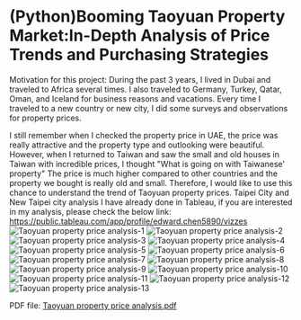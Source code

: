 # (Python)Booming Taoyuan Property Market:In-Depth Analysis of Price Trends and Purchasing Strategies

Motivation for this project:
During the past 3 years, I lived in Dubai and traveled to Africa several times. I also traveled to Germany, Turkey, Qatar, Oman, and Iceland for business reasons and vacations.
Every time I traveled to a new country or new city, I did some surveys and observations for property prices.

I still remember when I checked the property price in UAE, the price was really attractive and the property type and outlooking were beautiful.
However, when I returned to Taiwan and saw the small and old houses in Taiwan with incredible prices, I thought "What is going on with Taiwanese' property"
The price is much higher compared to other countries and the property we bought is really old and small.
Therefore, I would like to use this chance to understand the trend of Taoyuan property prices.
Taipei City and New Taipei city analysis I have already done in Tableau, if you are interested in my analysis, please check the below link:
https://public.tableau.com/app/profile/edward.chen5890/vizzes
![Taoyuan property price analysis-1](https://github.com/e19931107/Python-Taoyuan_Property_Market_In_Depth_Analysis/assets/50692450/5a60ad85-d0b7-49b3-932d-fc2fd2691b70)
![Taoyuan property price analysis-2](https://github.com/e19931107/Python-Taoyuan_Property_Market_In_Depth_Analysis/assets/50692450/a349c1ee-b6ef-4b34-9bc2-15b136bccc38)
![Taoyuan property price analysis-3](https://github.com/e19931107/Python-Taoyuan_Property_Market_In_Depth_Analysis/assets/50692450/ac647206-c7cc-47e8-9e87-b5a703b84338)
![Taoyuan property price analysis-4](https://github.com/e19931107/Python-Taoyuan_Property_Market_In_Depth_Analysis/assets/50692450/10bf1ce0-2789-4ac5-9b51-c04ce9ab7456)
![Taoyuan property price analysis-5](https://github.com/e19931107/Python-Taoyuan_Property_Market_In_Depth_Analysis/assets/50692450/907891a8-3956-47a3-9479-f0c70eab8e11)
![Taoyuan property price analysis-6](https://github.com/e19931107/Python-Taoyuan_Property_Market_In_Depth_Analysis/assets/50692450/a69d0395-7c3e-4e7e-bbb7-48f7e8f21ca7)
![Taoyuan property price analysis-7](https://github.com/e19931107/Python-Taoyuan_Property_Market_In_Depth_Analysis/assets/50692450/bf78085e-8f50-4be1-a8f2-88ce9c0df128)
![Taoyuan property price analysis-8](https://github.com/e19931107/Python-Taoyuan_Property_Market_In_Depth_Analysis/assets/50692450/d2f3609a-1d0c-459f-90e4-cebf9e0ded8b)
![Taoyuan property price analysis-9](https://github.com/e19931107/Python-Taoyuan_Property_Market_In_Depth_Analysis/assets/50692450/8d450e1a-025a-4272-ac96-f36d6913ab7b)
![Taoyuan property price analysis-10](https://github.com/e19931107/Python-Taoyuan_Property_Market_In_Depth_Analysis/assets/50692450/5339001c-c77a-4f56-8123-64a8c967f358)
![Taoyuan property price analysis-11](https://github.com/e19931107/Python-Taoyuan_Property_Market_In_Depth_Analysis/assets/50692450/b83c5b54-6ae1-431d-8f1e-405d69845b8f)
![Taoyuan property price analysis-12](https://github.com/e19931107/Python-Taoyuan_Property_Market_In_Depth_Analysis/assets/50692450/985fe9b2-ce27-4745-b6d1-8f10477ca55c)
![Taoyuan property price analysis-13](https://github.com/e19931107/Python-Taoyuan_Property_Market_In_Depth_Analysis/assets/50692450/4b6f9bac-3794-4e66-bc74-712806247a76)

PDF file:
[Taoyuan property price analysis.pdf](https://github.com/e19931107/Python-Taoyuan_Property_Market_In_Depth_Analysis/files/13911129/Taoyuan.property.price.analysis.pdf)

